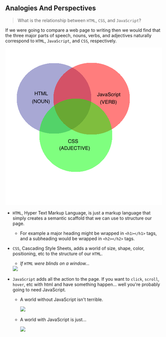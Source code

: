 ## Analogies And Perspectives

> What is the relationship between `HTML`, `CSS`, and `JavaScript`?

If we were going to compare a web page to writing then we would find that the three major parts of speech, nouns, verbs, and adjectives naturally correspond to `HTML`, `JavaScript`, and `CSS`, respectively.

  <img src="public/images/js_analogy.png" class="img-responsive">

* `HTML`, Hyper Text Markup Language, is just a markup language that simply creates a semantic scaffold that we can use to structure our page.

  * For example a major heading might be wrapped in `<h1></h1>` tags, and a subheading would be wrapped in `<h2></h2>` tags.
* `CSS`, Cascading Style Sheets, adds a world of size, shape, color, positioning, etc to the structure of our `HTML`.
  * *If `HTML` were blinds on a window...*

   <img src="http://2.bp.blogspot.com/-41v6n3Vaf5s/UeRN_XJ0keI/AAAAAAAAN2Y/YxIHhddGiaw/s1600/css.gif" class="img-responsive">
* `JavaScript` adds all the action to the page. If you want to `click`, `scroll`, `hover`, etc with html and have something happen... well you're probably going to need JavaScript.

  * A world without JavaScript isn't terrible.

    <img src="http://multiplayerblog.mtv.com//wp-content/uploads/multi/2013/08/mariokart.jpg" class="img-responsive">
  * A world with JavaScript is just...

    <img src="http://i.imgur.com/9OBZ4Xt.gif" class="img-responsive">

